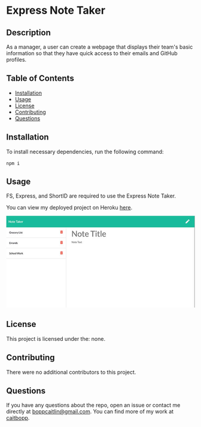 # Express Note Taker

## Description
As a manager, a user can create a webpage that displays their team's basic information so that they have quick access to their emails and GitHub profiles.
## Table of Contents
- [Installation](#installation)
- [Usage](#usage)
- [License](#license)
- [Contributing](#contributing)
- [Questions](#questions)
## Installation
To install necessary dependencies, run the following command:
```
npm i
```

## Usage
FS, Express, and ShortID are required to use the Express Note Taker.

You can view my deployed project on Heroku [here](https://cbopp-express-note-taker.herokuapp.com/).

<img src="assets/preview.jpg">

## License
This project is licensed under the: none.



## Contributing
There were no additional contributors to this project.

## Questions
If you have any questions about the repo, open an issue or contact me directly at boppcaitlin@gmail.com. You can find more of my work at [caitbopp](https://github.com/caitbopp).